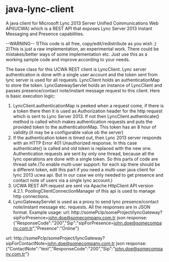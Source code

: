 java-lync-client
================

A java client for Microsoft Lync 2013 Server Unified Communications Web API(UCWA) which is a REST API that exposes Lync Server 2013 Instant Messaging and Presence capabilities.

--WARNING--
1)This code is all free, copy/edit/redistribute as you wish ;)
2)This is just a raw implementation, an experimental work. There could be mistakes/better ways of some implementation etc. Just use this as a working sample code and improve according to your needs.

The base class for this UCWA REST client is LyncClient. Lync server authentication is done with a single user account and the token sent from lync server is used for all requests. LyncClient holds an authenticationMap to store the token. LyncGatewayServlet holds an instance of LyncClient and passes presence/contact note/instant message request to this client.
Here is basic execution logic: 
1. LyncClient.authenticationMap is peeked when a request come, if there is a token there then it is used as Authorization header for the http request which is sent to Lync Server 2013. If not then LyncClient.authenticate() method is called which makes authentication requests and puts the provided token to the authenticationMap. This token has an 8 hour of validity.(it may be a configurable value ob the server)
2. If the authentication token is timed out, then Lync 2013 server responds with an HTTP Error 401 Unauthorized response. In this case authenticate() is called and old token is replaced with the new one. Authentication requests are sent by only one thread, because all the lync operations are done with a single token. So this parts of code are thread safe.(To enable multi-user support: for each sip there should be a different token, edit this part if you need a multi-user java client for lync 2013 ucwa api. But in our case we only needed to get presence and contact note of users via a single lync account.)
3. UCWA REST API request are sent via Apache HttpClient API version 4.2.1. PoolingClientConnectionManager of this api is used to manage http connections. 
4. LyncGatewayServlet is used as a proxy to send lync presence/contact note/instant message etc. requests. All the responses are in JSON format.
Example usage:
url: http://somePcIp/someProject/lyncGateway?sipForPresence=john.doe@somecompany.com.tr
json response: {"ResponseCode":"200","Sip":"sipForPresence=john.doe@somecompany.com.tr","Presence":"Online"}

url: http://somePcIp/someProject/lyncGateway?sipForContactNote=john.doe@somecompany.com.tr
json response: {"ContactNote":"test","ResponseCode":"200","Sip":"john.doe@somecompany.com.tr"}


